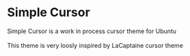 # Simple Cursor
Simple Cursor is a work in process cursor theme for Ubuntu
</br>
<br>
This theme is very loosly inspired by LaCaptaine cursor theme
